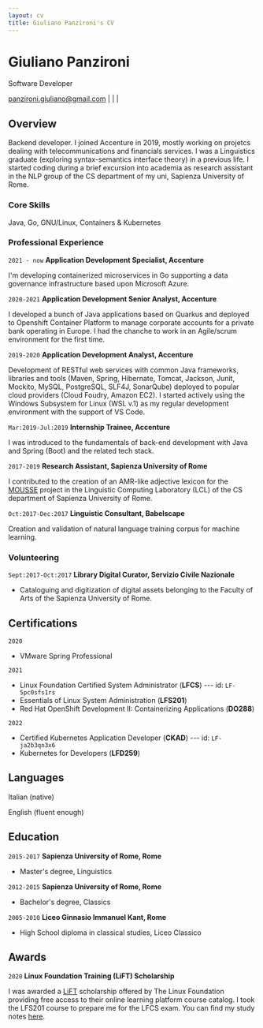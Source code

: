 ```yaml
---
layout: cv
title: Giuliano Panzironi's CV
---
```

# Giuliano Panzironi
Software Developer

<div id="webaddress">
<a href="mailto:panzironi.giuliano@gmail.com">panzironi.giuliano@gmail.com</a>
| <a href="https://github.com/giulianopz" class="fab fa-github"></a>
| <a href="https://www.linkedin.com/in/giuliano-panzironi/" class="fab fa-linkedin"></a>
| <a href="https://twitter.com/giulianopz" class="fab fa-twitter"></a>
</div>

## Overview

Backend developer. I joined Accenture in 2019, mostly working on projetcs dealing with telecommunications and financials services. I was a Linguistics graduate (exploring syntax-semantics interface theory) in a previous life. I started coding during a brief excursion into academia as research assistant in the NLP group of the CS department of my uni, Sapienza University of Rome.

### Core Skills

Java, Go, GNU/Linux, Containers & Kubernetes

### Professional Experience

`2021 - now`
__Application Development Specialist, Accenture__

I'm developing containerized microservices in Go supporting a data governance infrastructure based upon Microsoft Azure.

`2020-2021`
__Application Development Senior Analyst, Accenture__

I developed a bunch of Java applications based on Quarkus and deployed to Openshift Container Platform to manage corporate accounts for a private bank operating in Europe. I had the chanche to work in an Agile/scrum environment for the first time.

`2019-2020`
__Application Development Analyst, Accenture__

Development of RESTful web services with common Java frameworks, libraries and tools (Maven, Spring, Hibernate, Tomcat, Jackson, Junit, Mockito, MySQL, PostgreSQL, SLF4J, SonarQube) deployed to popular cloud providers (Cloud Foudry, Amazon EC2). I started actively using the Windows Subsystem for Linux (WSL v.1) as my regular development environment with the support of VS Code.

`Mar:2019-Jul:2019`
__Internship Trainee, Accenture__

I was introduced to the fundamentals of back-end development with Java and Spring (Boot) and the related tech stack.

`2017-2019`
__Research Assistant, Sapienza University of Rome__

I contributed to the creation of an AMR-like adjective lexicon for the [MOUSSE](http://mousse-project.org/) project in the Linguistic Computing Laboratory (LCL) of the CS department of Sapienza University of Rome.

`Oct:2017-Dec:2017`
__Linguistic Consultant, Babelscape__

Creation and validation of natural language training corpus for machine learning.

### Volunteering

`Sept:2017-Oct:2017`
__Library Digital Curator, Servizio Civile Nazionale__

- Cataloguing and digitization of digital assets belonging to the Faculty of Arts of the Sapienza University of Rome.

## Certifications

`2020`

- VMware Spring Professional

`2021`

- Linux Foundation Certified System Administrator (**LFCS**) --- id: `LF-5pc0sfs1rs`
- Essentials of Linux System Administration (**LFS201**)
- Red Hat OpenShift Development II: Containerizing Applications (**DO288**)

`2022`

- Certified Kubernetes Application Developer (**CKAD**) --- id: `LF-ja2b3qn3x6`
- Kubernetes for Developers (**LFD259**)

## Languages

Italian (native)

English (fluent enough)

## Education

`2015-2017`
__Sapienza University of Rome, Rome__

- Master's degree, Linguistics

`2012-2015`
__Sapienza University of Rome, Rome__

- Bachelor's degree, Classics

`2005-2010`
__Liceo Ginnasio Immanuel Kant, Rome__

- High School diploma in classical studies, Liceo Classico

## Awards

`2020` 
__Linux Foundation Training (LiFT) Scholarship__ 

I was awarded a [LiFT](https://www.linuxfoundation.org/about/lift-scholarships) scholarship offered by The Linux Foundation providing free access to their online learning platform course catalog. I took the LFS201 course to prepare me for the LFCS exam. You can find my study notes [here](https://github.com/giulianopz/lfcs).

<br><br>

<!-- thanks Eliseo Papa: https://elipapa.github.io/markdown-cv/ -->

<!-- ### Footer 
Last updated: 19 November 2022 -->
